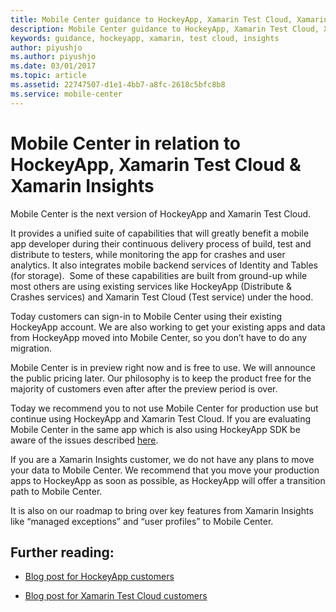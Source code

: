 ```yaml
---
title: Mobile Center guidance to HockeyApp, Xamarin Test Cloud, Xamarin Insights customers
description: Mobile Center guidance to HockeyApp, Xamarin Test Cloud, Xamarin Insights customers
keywords: guidance, hockeyapp, xamarin, test cloud, insights
author: piyushjo
ms.author: piyushjo
ms.date: 03/01/2017
ms.topic: article
ms.assetid: 22747507-d1e1-4bb7-a8fc-2618c5bfc8b8
ms.service: mobile-center
---
```


# Mobile Center in relation to HockeyApp, Xamarin Test Cloud & Xamarin Insights 

Mobile Center is the next version of HockeyApp and Xamarin Test Cloud. 

It provides a unified suite of capabilities that will greatly benefit a mobile app developer during their continuous delivery process of build, test and distribute to testers, while monitoring the app for crashes and user analytics. It also integrates mobile backend services of Identity and Tables (for storage).  Some of these capabilities are built from ground-up while most others are using existing services like HockeyApp (Distribute & Crashes services) and Xamarin Test Cloud (Test service) under the hood.   

Today customers can sign-in to Mobile Center using their existing HockeyApp account. We are also working to get your existing apps and data from HockeyApp moved into Mobile Center, so you don’t have to do any migration. 

Mobile Center is in preview right now and is free to use. We will announce the public pricing later. Our philosophy is to keep the product free for the majority of customers even after after the preview period is over.

Today we recommend you to not use Mobile Center for production use but continue using HockeyApp and Xamarin Test Cloud. If you are evaluating Mobile Center in the same app which is also using HockeyApp SDK be aware of the issues described [here](https://docs.microsoft.com/en-us/mobile-center/sdk/limitations). 

If you are a Xamarin Insights customer, we do not have any plans to move your data to Mobile Center. We recommend that you move your production apps to HockeyApp as soon as possible, as HockeyApp will offer a transition path to Mobile Center.

It is also on our roadmap to bring over key features from Xamarin Insights like “managed exceptions” and “user profiles” to Mobile Center.   

## Further reading:

- [Blog post for HockeyApp customers](https://www.hockeyapp.net/blog/2016/11/16/mobile-center-next-generation-hockeyapp.html)

- [Blog post for Xamarin Test Cloud customers](https://blog.xamarin.com/xamarin-test-cloud-announcements-at-microsoft-connect/) 
